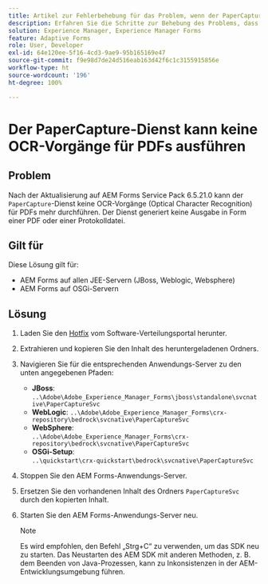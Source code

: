 ```yaml
---
title: Artikel zur Fehlerbehebung für das Problem, wenn der PaperCapture-Dienst OCR-Vorgänge (Optical Character Recognition) für PDFs nicht ausführt.
description: Erfahren Sie die Schritte zur Behebung des Problems, dass der PaperCapture-Dienst OCR-Vorgänge (Optical Character Recognition) für PDFs nicht ausführt.
solution: Experience Manager, Experience Manager Forms
feature: Adaptive Forms
role: User, Developer
exl-id: 64e120ee-5f16-4cd3-9ae9-95b165169e47
source-git-commit: f9e98d7de24d516eab163d42f6c1c3155915856e
workflow-type: ht
source-wordcount: '196'
ht-degree: 100%

---
```



# Der PaperCapture-Dienst kann keine OCR-Vorgänge für PDFs ausführen

## Problem

Nach der Aktualisierung auf AEM Forms Service Pack 6.5.21.0 kann der `PaperCapture`-Dienst keine OCR-Vorgänge (Optical Character Recognition) für PDFs mehr durchführen. Der Dienst generiert keine Ausgabe in Form einer PDF oder einer Protokolldatei. 

## Gilt für

Diese Lösung gilt für:
* AEM Forms auf allen JEE-Servern (JBoss, Weblogic, Websphere)
* AEM Forms auf OSGi-Servern

## Lösung

1. Laden Sie den [Hotfix](https://nam04.safelinks.protection.outlook.com/?url=https%3A%2F%2Fexperience.adobe.com%2F%23%2Fdownloads%2Fcontent%2Fsoftware-distribution%2Fen%2Faem.html%3Fpackage%3D%2Fcontent%2Fsoftware-distribution%2Fen%2Fdetails.html%2Fcontent%2Fdam%2Faem%2Fpublic%2Fadobe%2Fpackages%2Fcq650%2Fhotfix%2FPaperCaptureSvc.zip&amp;data=05%7C02%7Cruchitas%40adobe.com%7Cf50f80aab6994875271a08dc91f2f137%7Cfa7b1b5a7b34438794aed2c178decee1%7C0%7C0%7C638545719814675925%7CUnknown%7CTWFpbGZsb3d8eyJWIjoiMC4wLjAwMDAiLCJQIjoiV2luMzIiLCJBTiI6Ik1haWwiLCJXVCI6Mn0%3D%7C0%7C%7C%7C&amp;sdata=9pTrMfiMD%2B5kQezxsZwTdOmaaktxURR99d7f6wHr%2FWQ%3D&amp;reserved=0) vom Software-Verteilungsportal herunter.
1. Extrahieren und kopieren Sie den Inhalt des heruntergeladenen Ordners.
1. Navigieren Sie für die entsprechenden Anwendungs-Server zu den unten angegebenen Pfaden:
   * **JBoss**:
     `..\Adobe\Adobe_Experience_Manager_Forms\jboss\standalone\svcnative\PaperCaptureSvc`
   * **WebLogic**:
     `..\Adobe\Adobe_Experience_Manager_Forms\crx-repository\bedrock\svcnative\PaperCaptureSvc`
   * **WebSphere**:\
     `..\Adobe\Adobe_Experience_Manager_Forms\crx-repository\bedrock\svcnative\PaperCaptureSvc`
   * **OSGi-Setup**:\
     `..\quickstart\crx-quickstart\bedrock\svcnative\PaperCaptureSvc`
1. Stoppen Sie den AEM Forms-Anwendungs-Server.
1. Ersetzen Sie den vorhandenen Inhalt des Ordners `PaperCaptureSvc` durch den kopierten Inhalt.
1. Starten Sie den AEM Forms-Anwendungs-Server neu.

   >[!NOTE]
   >
   > Es wird empfohlen, den Befehl „Strg+C“ zu verwenden, um das SDK neu zu starten. Das Neustarten des AEM SDK mit anderen Methoden, z. B. dem Beenden von Java-Prozessen, kann zu Inkonsistenzen in der AEM-Entwicklungsumgebung führen.

